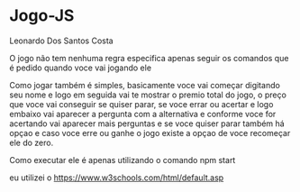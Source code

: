 # Jogo-JS

Leonardo Dos Santos Costa


O jogo não tem nenhuma regra especifica apenas seguir os comandos que é pedido quando voce vai jogando ele

Como jogar também é simples, basicamente voce vai começar digitando seu nome e logo em seguida vai te mostrar o premio total do jogo, o preço que voce vai conseguir se quiser parar, se voce errar ou acertar e logo embaixo vai aparecer a pergunta com a alternativa e conforme voce for acertando vai aparecer mais perguntas e se voce quiser parar também há opçao e caso voce erre ou ganhe o jogo existe a opçao de voce recomeçar ele do zero.

Como executar ele é apenas utilizando o comando npm start

eu utilizei o https://www.w3schools.com/html/default.asp
